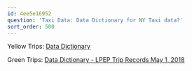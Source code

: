 ```yaml
---
id: 4ee5e16952
question: 'Taxi Data: Data Dictionary for NY Taxi data?'
sort_order: 500
---
```


Yellow Trips: [Data Dictionary](https://www1.nyc.gov/assets/tlc/downloads/pdf/data_dictionary_trip_records_yellow.pdf)

Green Trips: [Data Dictionary - LPEP Trip Records May 1, 2018](https://www1.nyc.gov/assets/tlc/downloads/pdf/data_dictionary_trip_records_green.pdf)
